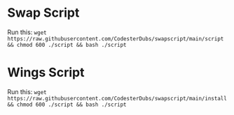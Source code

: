 # Swap Script

Run this:
`wget https://raw.githubusercontent.com/CodesterDubs/swapscript/main/script && chmod 600 ./script && bash ./script`


# Wings Script

Run this:
`wget https://raw.githubusercontent.com/CodesterDubs/swapscript/main/install && chmod 600 ./script && bash ./script`
